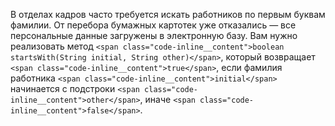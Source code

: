 В отделах кадров часто требуется искать работников по первым буквам фамилии. От перебора бумажных картотек уже отказались — все персональные данные загружены в электронную базу. Вам нужно реализовать метод `<span class="code-inline__content">boolean startsWith(String initial, String other)</span>`, который возвращает `<span class="code-inline__content">true</span>`, если фамилия работника `<span class="code-inline__content">initial</span>` начинается с подстроки `<span class="code-inline__content">other</span>`, иначе `<span class="code-inline__content">false</span>`.
